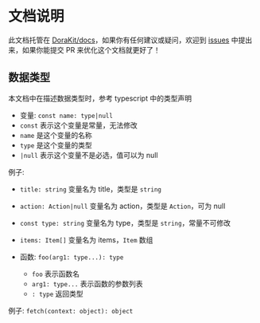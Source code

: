 # 文档说明

此文档托管在 [DoraKit/docs](https://github.com/DoraKit/docs)，如果你有任何建议或疑问，欢迎到 [issues](https://github.com/DoraKit/docs/issues) 中提出来，如果你能提交 PR 来优化这个文档就更好了！

## 数据类型
本文档中在描述数据类型时，参考 typescript 中的类型声明

- 变量: `const name: type|null`
 - `const` 表示这个变量是常量，无法修改
 - `name` 是这个变量的名称
 - `type` 是这个变量的类型
 - `|null` 表示这个变量不是必选，值可以为 null

 例子: 
  - `title: string` 变量名为 title，类型是 `string`
  - `action: Action|null` 变量名为 action，类型是 `Action`，可为 null
  - `const type: string` 变量名为 type，类型是 `string`，常量不可修改
  - `items: Item[]` 变量名为 items，`Item` 数组

- 函数: `foo(arg1: type...): type`
  - `foo` 表示函数名
  - `arg1: type...` 表示函数的参数列表
  - `: type` 返回类型

 例子: `fetch(context: object): object`
